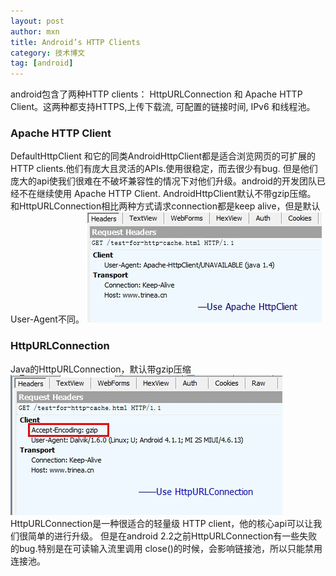 ```yaml
---
layout: post
author: mxn
title: Android’s HTTP Clients
category: 技术博文
tag: [android]
---
```


android包含了两种HTTP clients： HttpURLConnection 和 Apache HTTP Client。这两种都支持HTTPS,上传下载流, 可配置的链接时间, IPv6 和线程池。

### Apache HTTP Client

DefaultHttpClient 和它的同类AndroidHttpClient都是适合浏览网页的可扩展的HTTP clients.他们有庞大且灵活的APIs.使用很稳定，而去很少有bug.
但是他们庞大的api使我们很难在不破坏兼容性的情况下对他们升级。android的开发团队已经不在继续使用 Apache HTTP Client.
AndroidHttpClient默认不带gzip压缩。
和HttpURLConnection相比两种方式请求connection都是keep alive，但是默认User-Agent不同。
![](https://raw.githubusercontent.com/mxn21/mxn21.github.io/master/public/img/img4.jpg)

### HttpURLConnection
Java的HttpURLConnection，默认带gzip压缩
![](https://raw.githubusercontent.com/mxn21/mxn21.github.io/master/public/img/img3.jpg)
HttpURLConnection是一种很适合的轻量级 HTTP client，他的核心api可以让我们很简单的进行升级。
但是在android 2.2之前HttpURLConnection有一些失败的bug.特别是在可读输入流里调用 close()的时候，会影响链接池，所以只能禁用连接池。

